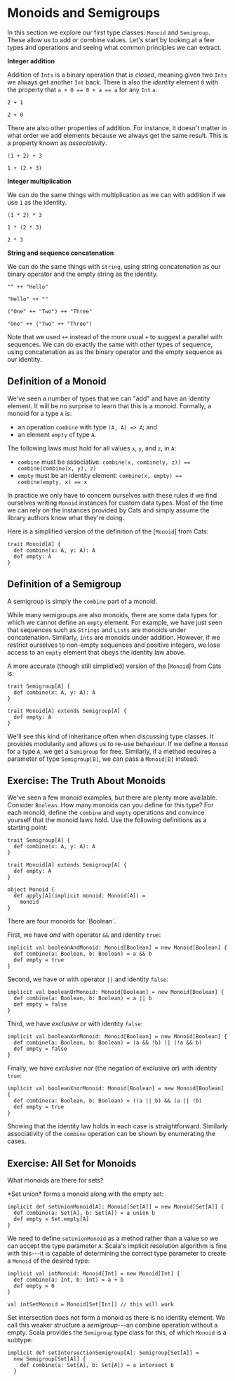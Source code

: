 # Monoids and Semigroups

In this section we explore our first type classes: `Monoid` and `Semigroup`.
These allow us to add or combine values.
Let's start by looking at a few types and operations
and seeing what common principles we can extract.

**Integer addition**

Addition of `Ints` is a binary operation that is *closed*,
meaning given two `Ints` we always get another `Int` back.
There is also the *identity* element `0` with the property
that `a + 0 == 0 + a == a` for any `Int` `a`.

```tut:book
2 + 1

2 + 0
```

There are also other properties of addition.
For instance, it doesn't matter in what order we add elements
because we always get the same result.
This is a property known as *associativity*.

```tut:book
(1 + 2) + 3

1 + (2 + 3)
```

**Integer multiplication**

We can do the same things with multiplication as we can with addition
if we use `1` as the identity.

```tut:book
(1 * 2) * 3

1 * (2 * 3)

2 * 3
```

**String and sequence concatenation**

We can do the same things with `String`,
using string concatenation as our binary operator
and the empty string as the identity.

```tut:book
"" ++ "Hello"

"Hello" ++ ""

("One" ++ "Two") ++ "Three"

"One" ++ ("Two" ++ "Three")
```

Note that we used `++` instead of the more usual `+`
to suggest a parallel with sequences.
We can do exactly the same with other types of sequence,
using concatenation as as the binary operator
and the empty sequence as our identity.

## Definition of a Monoid

We've seen a number of types that we can "add" and have an identity element.
It will be no surprise to learn that this is a monoid.
Formally, a monoid for a type `A` is:

- an operation `combine` with type `(A, A) => A`; and
- an element `empty` of type `A`.

The following laws must hold for all values `x`, `y`, and `z`, in `A`:

- `combine` must be associative: `combine(x, combine(y, z)) == combine(combine(x, y), z)`
- `empty` must be an identity element: `combine(x, empty) == combine(empty, x) == x`

In practice we only have to concern ourselves with these rules
if we find ourselves writing `Monoid` instances for custom data types.
Most of the time we can rely on the instances provided by Cats
and simply assume the library authors know what they're doing.

Here is a simplified version of the definition of the [`Monoid`] from Cats:

```tut:book
trait Monoid[A] {
  def combine(x: A, y: A): A
  def empty: A
}
```

## Definition of a Semigroup

A semigroup is simply the `combine` part of a monoid.

While many semigroups are also monoids,
there are some data types for which we cannot define an `empty` element.
For example, we have just seen that sequences
such as `Strings` and `Lists` are monoids under concatenation.
Similarly, `Ints` are monoids under addition.
However, if we restrict ourselves to non-empty sequences and positive integers,
we lose access to an `empty` element that obeys the identity law above.

A more accurate (though still simplidied) version of the [`Monoid`] from Cats is:

```tut:book
trait Semigroup[A] {
  def combine(x: A, y: A): A
}

trait Monoid[A] extends Semigroup[A] {
  def empty: A
}
```

We'll see this kind of inheritance often when discussing type classes.
It provides modularity and allows us to re-use behaviour.
If we define a `Monoid` for a type `A`, we get a `Semigroup` for free.
Similarly, if a method requires a parameter of type `Semigroup[B]`,
we can pass a `Monoid[B]` instead.

## Exercise: The Truth About Monoids

We've seen a few monoid examples, but there are plenty more available.
Consider `Boolean`. How many monoids can you define for this type?
For each monoid, define  the `combine` and `empty` operations
and convince yourself that the monoid laws hold.
Use the following definitions as a starting point:

```tut:book:reset
trait Semigroup[A] {
  def combine(x: A, y: A): A
}

trait Monoid[A] extends Semigroup[A] {
  def empty: A
}

object Monoid {
  def apply[A](implicit monoid: Monoid[A]) =
    monoid
}
```

<div class="solution">
There are four monoids for `Boolean`.

First, we have *and* with operator `&&` and identity `true`:

```tut:book
implicit val booleanAndMonoid: Monoid[Boolean] = new Monoid[Boolean] {
  def combine(a: Boolean, b: Boolean) = a && b
  def empty = true
}
```

Second, we have *or* with operator `||` and identity `false`:

```tut:book
implicit val booleanOrMonoid: Monoid[Boolean] = new Monoid[Boolean] {
  def combine(a: Boolean, b: Boolean) = a || b
  def empty = false
}
```

Third, we have *exclusive or* with identity `false`:

```tut:book
implicit val booleanXorMonoid: Monoid[Boolean] = new Monoid[Boolean] {
  def combine(a: Boolean, b: Boolean) = (a && !b) || (!a && b)
  def empty = false
}
```

Finally, we have *exclusive nor* (the negation of exclusive or) with identity `true`:

```tut:book
implicit val booleanXnorMonoid: Monoid[Boolean] = new Monoid[Boolean] {
  def combine(a: Boolean, b: Boolean) = (!a || b) && (a || !b)
  def empty = true
}
```

Showing that the identity law holds in each case is straightforward.
Similarly associativity of the `combine` operation can be shown by enumerating the cases.
</div>

## Exercise: All Set for Monoids

What monoids are there for sets?

<div class="solution">
*Set union* forms a monoid along with the empty set:

```tut:book
implicit def setUnionMonoid[A]: Monoid[Set[A]] = new Monoid[Set[A]] {
  def combine(a: Set[A], b: Set[A]) = a union b
  def empty = Set.empty[A]
}
```

We need to define `setUnionMonoid` as a method rather than a value so we can accept the type parameter `A`.
Scala's implicit resolution algorithm is fine with this---it is capable of
determining the correct type parameter to create a `Monoid` of the desired type:

```tut:book
implicit val intMonoid: Monoid[Int] = new Monoid[Int] {
  def combine(a: Int, b: Int) = a + b
  def empty = 0
}

val intSetMonoid = Monoid[Set[Int]] // this will work
```

Set intersection does not form a monoid as there is no identity element.
We call this weaker structure a *semigroup*---an combine operation without a empty.
Scala provides the `Semigroup` type class for this, of which `Monoid` is a subtype:

```tut:book
implicit def setIntersectionSemigroup[A]: Semigroup[Set[A]] =
  new Semigroup[Set[A]] {
    def combine(a: Set[A], b: Set[A]) = a intersect b
  }
```
</div>
